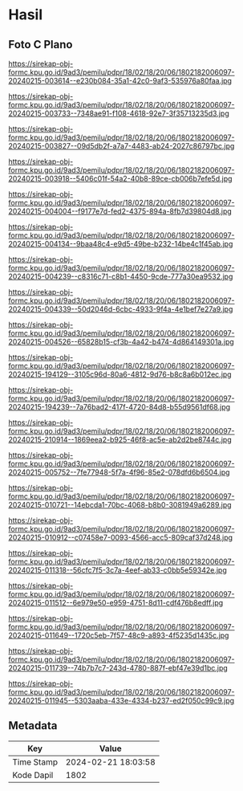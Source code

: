 # Hasil

## Foto C Plano

https://sirekap-obj-formc.kpu.go.id/9ad3/pemilu/pdpr/18/02/18/20/06/1802182006097-20240215-003614--e230b084-35a1-42c0-9af3-535976a80faa.jpg

https://sirekap-obj-formc.kpu.go.id/9ad3/pemilu/pdpr/18/02/18/20/06/1802182006097-20240215-003733--7348ae91-f108-4618-92e7-3f35713235d3.jpg

https://sirekap-obj-formc.kpu.go.id/9ad3/pemilu/pdpr/18/02/18/20/06/1802182006097-20240215-003827--09d5db2f-a7a7-4483-ab24-2027c86797bc.jpg

https://sirekap-obj-formc.kpu.go.id/9ad3/pemilu/pdpr/18/02/18/20/06/1802182006097-20240215-003918--5406c01f-54a2-40b8-89ce-cb006b7efe5d.jpg

https://sirekap-obj-formc.kpu.go.id/9ad3/pemilu/pdpr/18/02/18/20/06/1802182006097-20240215-004004--f9177e7d-fed2-4375-894a-8fb7d39804d8.jpg

https://sirekap-obj-formc.kpu.go.id/9ad3/pemilu/pdpr/18/02/18/20/06/1802182006097-20240215-004134--9baa48c4-e9d5-49be-b232-14be4c1f45ab.jpg

https://sirekap-obj-formc.kpu.go.id/9ad3/pemilu/pdpr/18/02/18/20/06/1802182006097-20240215-004239--c8316c71-c8b1-4450-9cde-777a30ea9532.jpg

https://sirekap-obj-formc.kpu.go.id/9ad3/pemilu/pdpr/18/02/18/20/06/1802182006097-20240215-004339--50d2046d-6cbc-4933-9f4a-4e1bef7e27a9.jpg

https://sirekap-obj-formc.kpu.go.id/9ad3/pemilu/pdpr/18/02/18/20/06/1802182006097-20240215-004526--65828b15-cf3b-4a42-b474-4d864149301a.jpg

https://sirekap-obj-formc.kpu.go.id/9ad3/pemilu/pdpr/18/02/18/20/06/1802182006097-20240215-194129--3105c96d-80a6-4812-9d76-b8c8a6b012ec.jpg

https://sirekap-obj-formc.kpu.go.id/9ad3/pemilu/pdpr/18/02/18/20/06/1802182006097-20240215-194239--7a76bad2-417f-4720-84d8-b55d9561df68.jpg

https://sirekap-obj-formc.kpu.go.id/9ad3/pemilu/pdpr/18/02/18/20/06/1802182006097-20240215-210914--1869eea2-b925-46f8-ac5e-ab2d2be8744c.jpg

https://sirekap-obj-formc.kpu.go.id/9ad3/pemilu/pdpr/18/02/18/20/06/1802182006097-20240215-005752--7fe77948-5f7a-4f96-85e2-078dfd6b6504.jpg

https://sirekap-obj-formc.kpu.go.id/9ad3/pemilu/pdpr/18/02/18/20/06/1802182006097-20240215-010721--14ebcda1-70bc-4068-b8b0-3081949a6289.jpg

https://sirekap-obj-formc.kpu.go.id/9ad3/pemilu/pdpr/18/02/18/20/06/1802182006097-20240215-010912--c07458e7-0093-4566-acc5-809caf37d248.jpg

https://sirekap-obj-formc.kpu.go.id/9ad3/pemilu/pdpr/18/02/18/20/06/1802182006097-20240215-011318--56cfc7f5-3c7a-4eef-ab33-c0bb5e59342e.jpg

https://sirekap-obj-formc.kpu.go.id/9ad3/pemilu/pdpr/18/02/18/20/06/1802182006097-20240215-011512--6e979e50-e959-4751-8d11-cdf476b8edff.jpg

https://sirekap-obj-formc.kpu.go.id/9ad3/pemilu/pdpr/18/02/18/20/06/1802182006097-20240215-011649--1720c5eb-7f57-48c9-a893-4f5235d1435c.jpg

https://sirekap-obj-formc.kpu.go.id/9ad3/pemilu/pdpr/18/02/18/20/06/1802182006097-20240215-011739--74b7b7c7-243d-4780-887f-ebf47e39d1bc.jpg

https://sirekap-obj-formc.kpu.go.id/9ad3/pemilu/pdpr/18/02/18/20/06/1802182006097-20240215-011945--5303aaba-433e-4334-b237-ed2f050c99c9.jpg


## Metadata

| Key        | Value               |
| ---------- | ------------------- |
| Time Stamp | 2024-02-21 18:03:58 |
| Kode Dapil | 1802                |



